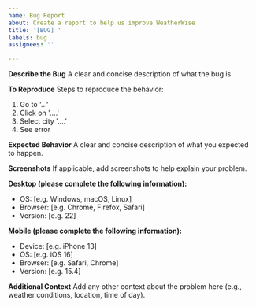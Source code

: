 ```yaml
---
name: Bug Report
about: Create a report to help us improve WeatherWise
title: '[BUG] '
labels: bug
assignees: ''

---
```


**Describe the Bug**
A clear and concise description of what the bug is.

**To Reproduce**
Steps to reproduce the behavior:
1. Go to '...'
2. Click on '....'
3. Select city '....'
4. See error

**Expected Behavior**
A clear and concise description of what you expected to happen.

**Screenshots**
If applicable, add screenshots to help explain your problem.

**Desktop (please complete the following information):**
 - OS: [e.g. Windows, macOS, Linux]
 - Browser: [e.g. Chrome, Firefox, Safari]
 - Version: [e.g. 22]

**Mobile (please complete the following information):**
 - Device: [e.g. iPhone 13]
 - OS: [e.g. iOS 16]
 - Browser: [e.g. Safari, Chrome]
 - Version: [e.g. 15.4]

**Additional Context**
Add any other context about the problem here (e.g., weather conditions, location, time of day). 